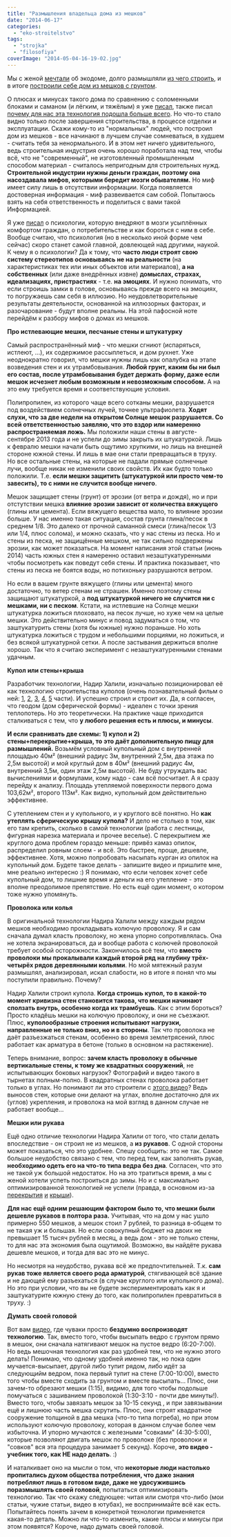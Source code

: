 ```yaml
---
title: "Размышления владельца дома из мешков"
date: "2014-06-17"
categories: 
  - "eko-stroitelstvo"
tags: 
  - "strojka"
  - "filosofiya"
coverImage: "2014-05-04-16-19-02.jpg"
---
```


Мы с женой [мечтали](http://svobodaiznutri.ru/s-chego-vsyo-nachalos/ "С чего всё началось") об экодоме, долго размышляли [из чего строить](http://svobodaiznutri.ru/likbez-po-tehnologiam-ekostroitelstva/ "Ликбез по технологиям экостроительства"), и в итоге [построили себе дом из мешков с грунтом](http://svobodaiznutri.ru/stroim-iz-meshkov-s-gruntom/ "Строим из мешков с грунтом").

О плюсах и минусах такого дома по сравнению с соломенными блоками и саманом (и лёгким, и тяжёлым) я уже [писал](http://svobodaiznutri.ru/iz-chego-stroit-steny-ekodoma/ "Из чего строить стены экодома?"), также писал [почему для нас эта технология подошла больше всего](http://svobodaiznutri.ru/iz-chego-stroit-steny-ekodoma-2-supersaman/ "Из чего строить стены экодома 2: Суперсаман"). Но что-то стало видно только после завершения строительства, в процессе отделки и эксплуатации. Скажи кому-то из "нормальных" людей, что построил дом из мешков - все начинают в лучшем случае сомневаться, в худшем - считать тебя за ненормального. И в этом нет ничего удивительного, ведь строительная индустрия очень хорошо поработала над тем, чтобы всё, что не "современный", не изготовленный промышленным способом материал - считалось непригодным для строительных нужд. **Строительной индустрии нужны деньги граждан, поэтому она насоздавала мифов, которыми бередит мозги обывателям.** Но миф имеет силу лишь в отсутствии информации. Когда появляется достоверная информация - миф развеивается сам собой. Попытаюсь взять на себя ответственность и поделиться с вами такой Информацией.

Я уже [писал](http://svobodaiznutri.ru/postroit-sebe-dom-mif-ili-realnost/ "Построить себе дом: миф или реальность") о психологии, которую внедряют в мозги усыплённых комфортом граждан, о потребительстве и как бороться с ним в себе. Вообще считаю, что психология (но в несколько иной форме чем сейчас) скоро станет самой главной, довлеющей над другими, наукой. К чему я о психологии? Да к тому, что **часто люди строят свою систему стереотипов основываясь не на реальности** (на характеристиках тех или иных объектов или материалов), **а на собственных** (или даже внедрённых извне) **домыслах, страхах, идеализациях, пристрастиях** - т.е. **на эмоциях**. И нужно понимать, что если строишь замки в голове, основываясь прежде всего на эмоциях, то погружаешь сам себя в иллюзию. Но неудовлетворительные результаты деятельности, основанной на иллюзорных факторах, и разочарование - будут вполне реальны. На этой пафосной ноте перейдём к разбору мифов о домах из мешков.

**Про истлевающие мешки, песчаные стены и штукатурку**

Самый распространённый миф - что мешки сгниют (испаряться, истлеют, ...), их содержимое рассыплеться, и дом рухнет. Уже неоднократно говорил, что мешки нужны лишь как опалубка на этапе возведения стен и их утрамбовывания. **Любой грунт, каким бы ни был его состав, после утрамбовывания будет держать форму, даже если мешок исчезнет любым возможным и невозможным способом.** А на это ему требуется время и соответствующие условия.

Полипропилен, из которого чаще всего сотканы мешки, разрушается под воздействием солнечных лучей, точнее ультрафиолета. **Ходят слухи, что за две недели на открытом Солнце мешок разрушается. Со всей ответственностью заявляю, что это вздор или намеренно распространяемая ложь.** Мы положили наши стены в августе-сентябре 2013 года и не успели до зимы закрыть их штукатуркой. Лишь к февралю мешки начали быть ощутимо хрупкими, но лишь на внешней стороне южной стены. И лишь в мае они стали превращаться в труху. Но все остальные стены, на которые не падали прямые солнечные лучи, вообще никак не изменили своих свойств. Их как будто только положили. Т.е. **если мешки защитить (штукатуркой или просто чем-то завесить), то с ними не случится вообще ничего**.

Мешок защищает стены (грунт) от эрозии (от ветра и дождя), но и при отстутствии мешка **влияние эрозии зависит от количества вяжущего** (глины или цемента). Если вяжущего вещества мало, то влияние эрозии больше. У нас именно такая ситуация, состав грунта глина/песок в среднем 1/8. Это далеко от прочной саманной смеси (глина/песок 1/3 или 1/4, плюс солома), и можно сказать, что у нас стены из песка. Но и стены из песка, не защищённые мешком, не так сильно подвержены эрозии, как может показаться. На момент написания этой статьи (июнь 2014) часть южных стен я намеренно оставил незаштукатуренными чтобы посмотреть как поведут себя стены. И практика показывает, что стены из песка не боятся воды, но потихоньку разрушаются ветром.

Но если в вашем грунте вяжущего (глины или цемента) много достаточно, то ветер стенам не страшен. Именно поэтому стены защищают штукатуркой, а **под штукатуркой ничего не случится ни с мешками, ни с песком**. Кстати, на истлевшие на Солнце мешки штукатурка ложиться плоховато, на песок лучше, но хуже чем на целые мешки. Это действительно минус и повод задуматься о том, что заштукатурить стены (хотя бы южные) нужно пораньше. Но хоть штукатурка ложиться с трудом и небольшими порциями, но ложиться, и без всякой штукатурной сетки. А после застывания держиться вполне хорошо. Так что я считаю эксперимент с незаштукатуренными стенами удачным.

**Купол или стены+крыша**

Разработчик технологии, Надир Халили, изначально позиционировал её как технологию строительства куполов (очень познавательный фильм о ней: [1](https://www.youtube.com/watch?v=_sE86i8bPeY), [2](https://www.youtube.com/watch?v=nt6VIU9zZdE), [3](https://www.youtube.com/watch?v=4InYYp_o4zc), [4](https://www.youtube.com/watch?v=72zwCJIzt6I), [5](https://www.youtube.com/watch?v=LZ6heXavC4w) части). И успешно строил и строит их. Да, я согласен, что геодом (дом сферической формы) - идеален с точки зрения теплопотерь. Но это теоретически. На практике чаще приходится сталкиваться с тем, что **у любого решения есть и плюсы, и минусы**.

**И если сравнивать две схемы: 1) купол и 2) стены+перекрытие+крыша, то это даёт дополнительную пищу для размышлений.** Возьмём условный купольный дом с внутренней площадью 40м² (внешний радиус 3м, внутренний 2,5м, два этажа по 2,5м высотой) и мой круглый дом в 40м² (внешний радиус 4м, внутренний 3,5м, один этаж 2,5м высотой). Не буду утруждать вас вычислениями и формулами, кому надо - сам всё посчитает. А я сразу перейду к анализу. Площадь утепляемой поверхности первого дома 103,62м², второго 113м². Как видно, купольный дом действительно эффективнее.

С утеплением стен и у купольного, и у круглого всё понятно. Но **как утеплять сферическую крышу купола?** И дело не столько в том, как его там крепить, сколько в самой технологии (работа с лестницы, фигурная нарезка материала и прочее веселье). С перекрытием же круглого дома проблем гораздо меньше: привёз камаз опилок, распределил ровным слоем - и всё. Это быстрее, проще, дешевле, эффективнее. Хотя, можно попробовать насыпать курган из опилок на купольный дом. Будете такое делать - запишите видео и пришлите мне, мне реально интересно :) Я понимаю, что если человек хочет себе купольный дом, то лишние время и деньги на его утепление - это вполне преодолимое препятствие. Но есть ещё один момент, о котором тоже нужно упомянуть.

**Проволока или колья**

В оригинальной технологии Надира Халили между каждым рядом мешков необходимо прокладывать колючую проволоку. Я и сам сначала думал класть проволоку, но жена упорно сопротивлялась. Она не хотела экранироваться, да и вообще работа с колючей проволокой требует особой осторожности. Закончилось всё тем, что **вместо проволоки мы прокалывали каждый второй ряд на глубину трёх-четырёх рядов деревянными кольями**. Но мой мятежный разум размышлял, анализировал, искал слабости, но в итоге я понял что мы поступили правильно. Почему?

Надир Халили строил купола. **Когда строишь купол, то в какой-то момент кривизна стен становится такова, что мешки начинают сползать внутрь, особенно когда их трамбуешь**. Как с этим бороться? Просто кладёшь мешки на колючую проволоку, и они не съезжают. Плюс, **куполообразные строения испытывают нагрузки, направленные не только вниз, но и в стороны**. Так что проволока не даёт разъезжаться стенам, особенно во время землетрясений, плюс работает как арматура в бетоне (только в основном на растяжение).

Теперь внимание, вопрос: **зачем класть проволоку в обычные вертикальные стены, к тому же квадратных сооружений**, не испытывающих боковых нагрузок? Фотографий и видео такого в тырнетах полным-полно. В квадратных стенах проволока работает только в углах. Но понимают ли это строители с [этого видео](https://www.youtube.com/watch?v=DPz61MWn8xw)? Ведь выносов стен, которые они делают на углах, вполне достаточно для их (углов) укрепления, и проволока на мой взгляд в данном случае не работает вообще...

**Мешки или рукава**

Ещё одно отличие технологии Надира Халили от того, что стали делать впоследствие - он строил не из мешков, а **из рукавов**. С одной стороны может показаться, что это удобнее. Спешу сообщить: это не так. Самое большое неудобство связано с тем, что перед тем, как заполнять рукав, **необходимо одеть его на что-то типа ведра без дна**. Согласен, что это не такой уж большой недостаток. Но на это тратиться время, а мы с женой хотели успеть построиться до зимы. Но и с максимально оптимизированной технологией не успели (правда, в основном из-за [перекрытия](http://svobodaiznutri.ru/krysha-dlya-ekodoma-1/ "Крыша для экодома. Часть первая.") [и](http://svobodaiznutri.ru/krysha-dlya-ekodoma-2/ "Крыша для экодома. Часть вторая.") [крыши](http://svobodaiznutri.ru/krysha-dlya-ekodoma-3/ "Крыша для экодома. Часть третья.")).

**Для нас ещё одним решающим фактором было то, что мешки были дешевле рукавов в полтора раза.** Учитывая, что на дом у нас ушло примерно 550 мешков, а мешок стоил 7 рублей, то разница в-общем то не такая уж и большая. Но если совокупный бюджет на двоих не превышает 15 тысяч рублей в месяц, а ведь дом - это не только стены, то для нас эта экономия была ощутимой. Возможно, вы найдёте рукава дешевле мешков, и тогда для вас это не минус.

Но несмотря на неудобство, рукава всё же предпочтительней. Т.к. **сам рукав тоже является своего рода арматурой**, стягивающей всё здание и не дающей ему разъехаться (в случае круглого или купольного дома). Но это при условии, что вы не будете экспериментировать как я и заштукатурите южную стену до того, как полипропилен превратиться в труху. :)

**Думать своей головой**

Вот вам [видео](https://www.youtube.com/watch?v=AmkGrD9XMNk), где чуваки просто **бездумно воспроизводят технологию**. Так, вместо того, чтобы высыпать ведро с грунтом прямо в мешок, они сначала натягивают мешок на пустое ведро (6:20-7:00). Но ведь мешочная технология как раз удобней тем, что не нужно этого делать! Понимаю, что одному удобней именно так, но пока один мучается-высыпает, другой либо тупит рядом, либо идёт за следующийм ведром, пока первый тупит на стене (7:00-10:00), вместо того чтобы вместе сходить за грунтом и вместе высыпать... Плюс, они зачем-то обрезают мешки (1:15), видимо, для того чтобы подольше помучаться с зашиванием проволокой (1:30-3:10 - почти две минуты!). Вместо того, чтобы завязать мешок за 10-15 секунд , и при завязывании ещё и лишнюю часть мешка скрутить. Плюс, они строят квадратное сооружение толщиной в два мешка (что-то типа погреба), но при этом используют колючую проволоку, которая в данном случае более чем избыточна. И упорно мучаются с железными "совками" (4:30-5:00), которые позволяют двигать мешок по проволоке (без проволоки и "совков" вся эта процедура занимает 5 секунд). Короче, **это видео - учебник того, как НЕ надо делать**. :)

И наталкивает оно на мысли о том, что **некоторые люди настолько пропитались духом общества потребления, что даже знания потребляют лишь в готовом виде, даже не удосужившись поразмышлять своей головой**, попытаться оптимизировать технологию. Так что скажу следующее: читая или смотря что-либо (мои статьи, чужие статьи, видео в ютубах), не воспринимайте всё как есть. Попытайтесь понять зачем в конкретной технологии применяется какая-то деталь. Можно ли что-то изменить, какие плюсы и минусы при этом появятся? Короче, надо думать своей головой.
